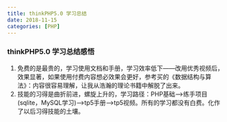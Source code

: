 ```yaml
---
title: thinkPHP5.0 学习总结
date: 2018-11-15
categories: [PHP]
---
```




### thinkPHP5.0 学习总结感悟

1. 免费的是最贵的，学习使用文档和手册，学习效率低下——改用优秀视频后，效果显著，如果使用付费内容想必效果会更好，参考买的《数据结构与算法》：内容很容易理解，让我从浩瀚的理论书籍中解脱了出来。
2. 技能的习得是曲折前进，螺旋上升的，学习路径：PHP基础——>练手项目(sqlite，MySQL学习)——>tp5手册——>tp5视频。所有的学习都没有白费。化作了以后习得技能的土壤。